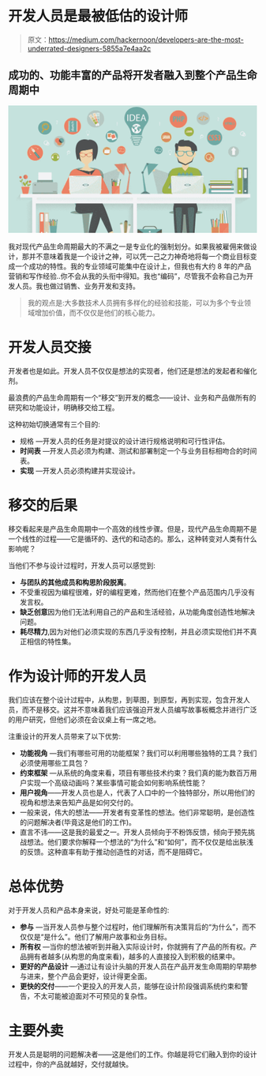 # 开发人员是最被低估的设计师

> 原文：<https://medium.com/hackernoon/developers-are-the-most-underrated-designers-5855a7e4aa2c>

## 成功的、功能丰富的产品将开发者融入到整个产品生命周期中

![](img/f319446ca2dd4c39bda69497cff78405.png)

我对现代产品生命周期最大的不满之一是专业化的强制划分。如果我被雇佣来做设计，那并不意味着我是一个设计之神，可以凭一己之力神奇地将每一个商业目标变成一个成功的特性。我的专业领域可能集中在设计上，但我也有大约 8 年的产品营销和写作经验..你不会从我的头衔中得知。我也“编码”，尽管我不会称自己为开发人员。我也做过销售、业务开发和支持。

> 我的观点是:大多数技术人员拥有多样化的经验和技能，可以为多个专业领域增加价值，而不仅仅是他们的核心能力。

# 开发人员交接

开发者也是如此。开发人员不仅仅是想法的实现者，他们还是想法的发起者和催化剂。

最浪费的产品生命周期有一个“移交”到开发的概念——设计、业务和产品做所有的研究和功能设计，明确移交给工程。

这种初始切换通常有三个目的:

*   规格 —开发人员的任务是对提议的设计进行规格说明和可行性评估。
*   **时间表** —开发人员必须为构建、测试和部署制定一个与业务目标相吻合的时间表。
*   **实现** —开发人员必须构建并实现设计。

# 移交的后果

移交看起来是产品生命周期中一个高效的线性步骤。但是，现代产品生命周期不是一个线性的过程——它是循环的、迭代的和动态的。那么，这种转变对人类有什么影响呢？

当他们不参与设计过程时，开发人员可以感觉到:

*   **与团队的其他成员和构思阶段脱离**。
*   不受重视因为编程很难，好的编程更难，然而他们在整个产品范围内几乎没有发言权。
*   **缺乏创意**因为他们无法利用自己的产品和生活经验，从功能角度创造性地解决问题。
*   **耗尽精力**,因为对他们必须实现的东西几乎没有控制，并且必须实现他们并不真正相信的特性集。

# 作为设计师的开发人员

我们应该在整个设计过程中，从构思，到草图，到原型，再到实现，包含开发人员，而不是移交。这并不意味着我们应该强迫开发人员编写故事板概念并进行广泛的用户研究，但他们必须在会议桌上有一席之地。

注重设计的开发人员带来了以下优势:

*   **功能视角** —我们有哪些可用的功能框架？我们可以利用哪些独特的工具？我们必须使用哪些工具包？
*   **约束框架** —从系统的角度来看，项目有哪些技术约束？我们真的能为数百万用户实现一个高级动画吗？某些事情可能会如何影响系统性能？
*   **用户视角**——开发人员也是人，代表了人口中的一个独特部分，所以用他们的视角和想法来告知产品是如何交付的。
*   一般来说，伟大的想法——开发者有变革性的想法。他们非常聪明，是创造性的问题解决者(毕竟这是他们的工作)。
*   直言不讳——这是我的最爱之一。开发人员倾向于不粉饰反馈，倾向于预先挑战想法。他们要求你解释一个想法的“为什么”和“如何”，而不仅仅是给出肤浅的反馈。这种直率有助于推动创造性的对话，而不是阻碍它。

# 总体优势

对于开发人员和产品本身来说，好处可能是革命性的:

*   **参与** —当开发人员参与整个过程时，他们理解所有决策背后的“为什么”，而不仅仅是“是什么”。他们了解用户故事和业务目标。
*   **所有权** —当你的想法被听到并融入实际设计时，你就拥有了产品的所有权。产品拥有者越多(从构思的角度来看)，越多的人直接投入到积极的结果中。
*   **更好的产品设计** —通过让有设计头脑的开发人员在产品开发生命周期的早期参与进来，整个产品会更好，设计得更全面。
*   **更快的交付**——一个更投入的开发人员，能够在设计阶段强调系统约束和警告，不太可能被迫面对不可预见的复杂性。

# 主要外卖

开发人员是聪明的问题解决者——这是他们的工作。你越是将它们融入到你的设计过程中，你的产品就越好，交付就越快。